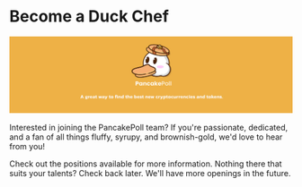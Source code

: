 # Become a Duck Chef

![](../../.gitbook/assets/NEWBAN.jpg)

Interested in joining the PancakePoll team? If you're passionate, dedicated, and a fan of all things fluffy, syrupy, and brownish-gold, we'd love to hear from you!

Check out the positions available for more information. Nothing there that suits your talents? Check back later. We'll have more openings in the future.&#x20;
